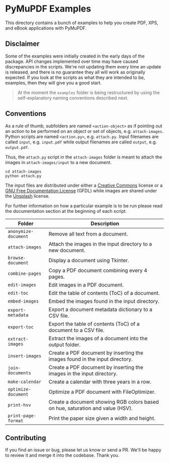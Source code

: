 # PyMuPDF Examples

This directory contains a bunch of examples to help you create PDF, XPS, and eBook applications with PyMuPDF.

## Disclaimer

Some of the examples were initially created in the early days of the package. API changes implemented over time may have caused discrepancies in the scripts. We're not updating them every time an update is released, and there is no guarantee they all will work as originally expected. If you look at the scripts as what they are intended to be, examples, then they will give you a good start.

> At the moment the `examples` folder is being restructured by using the self-explanatory naming conventions described next.

## Conventions

As a rule of thumb, subfolders are named `<action-object>` as if pointing out an action to be performed on an object or set of objects, e.g. `attach-images`. Python scripts are named `<action.py>`, e.g. `attach.py`. Input filenames are called `input`, e.g. `input.pdf` while output filenames are called `output`, e.g. `output.pdf`.

Thus, the `attach.py` script in the `attach-images` folder is meant to attach the images in `attach-images/input` to a new document.

```
cd attach-images
python attach.py
```

The input files are distributed under either a [Creative Commons](https://creativecommons.org/licenses/) license or a [GNU Free Documentation License](https://www.gnu.org/licenses/fdl-1.3.html) (GFDL) while images are shared under the [Unsplash](https://unsplash.com/license) license.

For further information on how a particular example is to be run please read the documentation section at the beginning of each script.

Folder | Description |
------ | ----------- |
`anonymize-document` | Remove all text from a document. |
`attach-images` | Attach the images in the input directory to a new document. |
`browse-document` | Display a document using Tkinter. |
`combine-pages` | Copy a PDF document combining every 4 pages. |
`edit-images` | Edit images in a PDF document. |
`edit-toc` | Edit the table of contents (ToC) of a document. |
`embed-images` | Embed the images found in the input directory. |
`export-metadata` | Export a document metadata dictionary to a CSV file. |
`export-toc` | Export the table of contents (ToC) of a document to a CSV file. |
`extract-images` | Extract the images of a document into the output folder. |
`insert-images` | Create a PDF document by inserting the images found in the input directory. |
`join-documents` | Create a PDF document by inserting the images in the input directory. |
`make-calendar` | Create a calendar with three years in a row. |
`optimize-document` | Optimize a PDF document with FileOptimizer. |
`print-hsv` | Create a document showing RGB colors based on hue, saturation and value (HSV). |
`print-page-format` | Print the paper size given a width and height. |

## Contributing

If you find an issue or bug, please let us know or send a PR. We'll be happy to review it and merge it into the codebase. Thank you.

